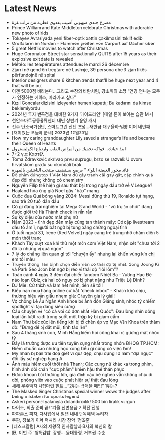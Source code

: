 # Latest News
-  مصرع جندي صهيوني أصيب بعدوى فطرية من تراب غزة
-  Prince William and Kate Middleton celebrate Christmas with adorable new photo of kids
-  Tokayev Avrasiyada yeni fiber-optik xəttin çəkilməsini təklif edib
-  Großalarm im Norden – Flammen greifen von Carport auf Dächer über
-  5 great Netflix movies to watch after Christmas
-  Huge Coronation Street star sensationally QUITS after 15 years as their explosive exit date is revealed
-  Météo: les températures attendues le mardi 26 décembre
-  Zjarri në qendrën tregtare në Lushnje, 39 persona dhe 3 zjarrfikës përfundojnë në spital
-  Interior designers share 6 kitchen trends that'll be huge next year and 4 that will be out
-  이젠 5000점 바라본다…그리고 수장의 바람처럼, 강소휘의 소망 “연경 언니는 모두가 인정하는 에이스, 따라가고 싶다”
-  Kızıl Goncalar dizisini izleyenler hemen kapattı; Bu kadarını da kimse beklemiyordu
-  2024년 투자 변곡점을 대비한 9가지 ‘가이드라인’ [매일 돈이 보이는 습관 M+]
-  천안스마트공동물류센터 내년 상반기 운영 개시
-  전주 탄소국가산단, 스마트그린 산단 조성…새만금·대구율하·밀양 이어 네번째
-  [재미있는 오늘의 운세] 2023년 12월26일
-  How my caring granddaughter Lily saved a stranger’s life and became their Queen of Hearts
-  انقذ حياتك.. فواكه تحميك من أمراض القلب وارتفاع الكوليسترول
-  7+2 για Καστέλ
-  Toma Zdravković skrivao prvu suprugu, brzo se razveli: U ovom hrvatskom gradu su okončali brak
-  قائد محور الغيضة اللواء " مرصع يستضيف منتخب الناشئين بالمهرة
-  Bộ phim đứng top 1 Việt Nam dù gây tranh cãi gay gắt, cặp chính quá đẹp đôi nhưng không có chemistry
-  Nguyễn Filip thể hiện gì sau thất bại trong ngày đầu trở về V.League?
-  Haaland hóa ông già Noel gây "bão" mạng
-  Cuộc đua Quả bóng vàng 2024: Messi đứng thứ 19, Ronaldo tụt hạng, sao trẻ 20 tuổi dẫn đầu
-  Có gì đáng trải nghiệm tại Mega Grand World - "vũ trụ ăn chơi" đang được giới trẻ Hà Thành check in rần rần
-  Sự kỳ diệu của nước mắt phụ nữ
-  Năm 2023 - tình đẹp đến mấy cũng tan thành mây: Có cặp livestream đấu tố ầm ĩ, người bất ngờ bị tung bằng chứng ngoại tình
-  Ở tuổi ngoài 30, Irene (Red Velvet) ngày càng trẻ trung nhờ chăm diện 5 món thời trang
-  Khách Tây xuýt xoa khi thử một món cơm Việt Nam, nhận xét "chưa tới 2 đô la nhưng vị quá ngon"
-  7 lý do chẳng liên quan gì tới “chuyện ấy” nhưng lại khiến vùng kín chị em tối màu
-  Truyền thông Hàn bình chọn diễn viên có thái độ tệ nhất: Song Joong Ki và Park Seo Joon bất ngờ bị réo vì thái độ "lồi lõm"?
-  Toàn cảnh 4 ngày 3 đêm đại chiến fandom Nhiệt Ba - Vương Hạc Đệ náo loạn Cbiz, cả hai có nguy cơ bị phạt nặng như Triệu Lệ Dĩnh?
-  DJ Mie: Cứ thích và làm hết mình, tiền sẽ tới!
-  Kiếp nạn mua hàng online cứ bắt "check inbox" - Khách khó chịu, thương hiệu vẫn giấu nhẹm giá: Chuyên gia lý giải!
-  Vợ chồng Lê Âu Ngân Anh khoe bộ ảnh đón Giáng sinh, nhóc tỳ chiếm spotlight vì tạo dáng siêu cưng
-  Câu chuyện về "cô cá voi cô đơn nhất Hàn Quốc": Đau lòng nhìn đồng loại lần lượt ra đi trong suốt một thập kỷ bị giam cầm
-  Nam Thư bức xúc lên tiếng khi bị tố chèn ép vợ Mạc Văn Khoa trên thảm đỏ: "Đừng để bị dắt mũi, tỉnh táo lên"
-  Sau 4 tháng sinh con, Minh Hằng hiếm hoi công khai rõ gương mặt nhóc tỳ
-  Đây là trường được ưu tiên tuyển dụng nhất trong nhóm ĐHQG TP.HCM: Điểm chuẩn cao nhưng học xong kiểu gì cũng có việc làm!
-  Mỹ nhân bị bạn trai doạ giết vì quá đẹp, chịu đựng 10 năm "địa ngục" đổi lấy sự nghiệp hạng A
-  Ảnh màu hiếm cuối thời nhà Thanh: Các cung nữ khác xa trong phim, hình ảnh đôi chân "cực phẩm" khiến hậu thế thán phục
-  Được khoản bồi thường lớn, gia đình cậu bé nghèo vẫn không chịu di dời, phóng viên vào cuộc phát hiện sự thật đau lòng
-  새해 무주택자 내집마련 힌트…“2위는 급매물 매입” 1위는?
-  The Masked Singer Christmas special winner wows the judges after being mistaken for sports legend
-  Askeri personel yalanıyla dolandırıcılık! 500 bin liralık vurgun
-  다이소, 외출 준비 끝! ‘겨울 신변용품 기획전’진행
-  파파존스 피자, 자사앱에서 일년 내내 단독혜택 누리자
-  쿠팡, 장보기 이어 럭셔리 시장 장악 '정조준'
-  [데스크칼럼] A사의 제왕적 인사칼날과 B사의 혁신의 칼
-  野, 이번 주 '쌍특검법' 강행… 윤대통령, 거부권 수순
